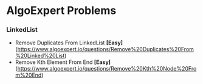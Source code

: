 # AlgoExpert Problems

### LinkedList

* Remove Duplicates From LinkedList **[Easy]** (https://www.algoexpert.io/questions/Remove%20Duplicates%20From%20Linked%20List)
* Remove Kth Element From End **[Easy]** (https://www.algoexpert.io/questions/Remove%20Kth%20Node%20From%20End)

